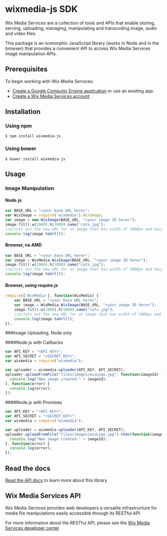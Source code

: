 wixmedia-js SDK
===================

Wix Media Services are a collection of tools and APIs that enable storing, serving, uploading, managing, manipulating and transcoding image, audio and video files.

This package is an isomorphic JavaScript library (works in Node and in the browser) that provides a convenient API to access Wix Media Services image manipulation APIs.

## Prerequisites
To begin working with Wix Media Services:

- [Create a Google Computer Engine application](link) or use an existing app. 
- [Create a Wix Media Services account](link)


## Installation
### Using npm ###
    $ npm install wixmedia-js
### Using bower ###
    $ bower install wixmedia-js


## Usage ##

### Image Manipulation ###
#### Node.js
````js
var BASE_URL = "<your base URL here>";
var WixImage = require('wixmedia').WixImage;
var image = new WixImage(BASE_URL, "<your image ID here>");
image.fit().w(1000).h(1000).name("cats.jpg");
//prints out the new URL for an image that has width of 1000px and height of 1000px
console.log(image.toUrl());

````

#### Browser, no AMD
````js
var BASE_URL = "<your base URL here>";
var image = WixMedia.WixImage(BASE_URL, "<your image ID here>");
image.fit().w(1000).h(1000).name("cats.jpg");
//prints out the new URL for an image that has width of 1000px and height of 1000px
console.log(image.toUrl());
````

#### Browser, using require.js
````js
require(['WixMedia'], function(WixMedia) {
    var BASE_URL = "<your base URL here>";
    var image = WixMedia.WixImage(BASE_URL, "<your image ID here>");
    image.fit().w(1000).h(1000).name("cats.jpg");
    //prints out the new URL for an image that has width of 1000px and height of 1000px
    console.log(image.toUrl());
});
````

###Image Uploading, Node only

####Node.js with Callbacks
```js
var API_KEY = "<API KEY>";
var API_SECRET = "<SECRET_KEY>";
var wixmedia = require("wixmedia");

var uploader = wixmedia.uploader(API_KEY, API_SECRET);
uploader.uploadFromFile("files/images/wixLogo.jpg", function(imageId) {
  console.log("New image created:" + imageId);
}, function(error) {
  console.log(error);
});

```

####Node.js with Promises
```js
var API_KEY = "<API KEY>";
var API_SECRET = "<SECRET_KEY>";
var wixmedia = require("wixmedia");

var uploader = wixmedia.uploader(API_KEY, API_SECRET);
uploader.uploadFromFile("files/images/wixLogo.jpg").then(function(imageId) {
  console.log("New image created:" + imageId);
}, function(error) {
  console.log(error);
});

```

## Read the docs ##
[Read the API docs](http://wix.github.io/wixmedia-js/) to learn more about this library

## Wix Media Services API ##
Wix Media Services provides web developers a versatile infrastructure for media file manipulations easily accessible through its RESTful API.

For more information about the RESTful API, please see the [Wix Media Services developer center](link)
